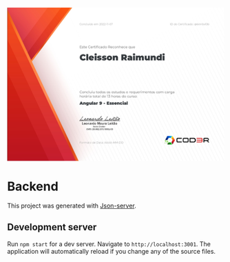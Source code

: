 ![Certificado](https://raw.githubusercontent.com/CleissonVieira/angular-nine-crud/main/certificate-262343337.jpg)

# Backend

This project was generated with [Json-server](https://github.com/typicode/json-server).

## Development server

Run `npm start` for a dev server. Navigate to `http://localhost:3001`. The application will automatically reload if you change any of the source files.